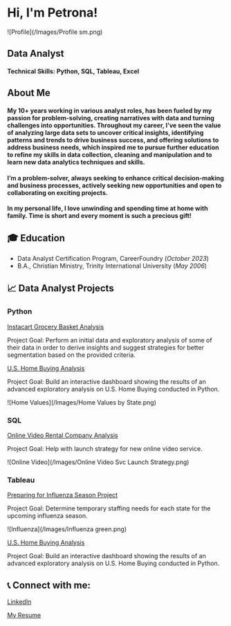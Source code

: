 <h1>Hi, I'm Petrona!</h1> 

![Profile](/Images/Profile sm.png)

## Data Analyst

#### Technical Skills: Python, SQL, Tableau, Excel

## About Me

#### My 10+ years working in various analyst roles, has been fueled by my passion for problem-solving, creating narratives with data and turning challenges into opportunities.  Throughout my career, I’ve seen the value of analyzing large data sets to uncover critical insights, identifying patterns and trends to drive business success, and offering solutions to address business needs, which inspired me to pursue further education to refine my skills in data collection, cleaning and manipulation and to learn new data analytics techniques and skills.
#### I’m a problem-solver, always seeking to enhance critical decision-making and business processes, actively seeking new opportunities and open to collaborating on exciting projects. 
#### In my personal life, I love unwinding and spending time at home with family.  Time is short and every moment is such a precious gift!

## 🎓 Education
- Data Analyst Certification Program, CareerFoundry (_October 2023_)								       		
- B.A., Christian Ministry, Trinity International University (_May 2006_)	 			        		

## 📈 Data Analyst Projects
### Python
[Instacart Grocery Basket Analysis](https://github.com/petronaalexander/Python_code_Instacart_Analysis)

Project Goal:  Perform an initial data and exploratory analysis of some of their data in order to derive insights and suggest strategies for better segmentation based on the provided criteria.

[U.S. Home Buying Analysis](https://github.com/petronaalexander/Python_code_Mortgage_Loans_Analysis.git)

Project Goal:  Build an interactive dashboard showing the results of an advanced exploratory analysis on U.S. Home Buying conducted in Python.

![Home Values](/Images/Home Values by State.png)



### SQL
[Online Video Rental Company Analysis](https://github.com/petronaalexander/SQL_queries_Rockbuster_Stealth_Project.git)

Project Goal:  Help with launch strategy for new online video service.

![Online Video](/Images/Online Video Svc Launch Strategy.png)



### Tableau
[Preparing for Influenza Season Project](https://public.tableau.com/app/profile/petrona.alexander/viz/PreparingforInfluenzaSeasonStoryboard_16868796319990/Story1)

Project Goal:  Determine temporary staffing needs for each state for the upcoming influenza season.

![Influenza](/Images/Influenza green.png)


[U.S. Home Buying Analysis](https://public.tableau.com/app/profile/petrona.alexander/viz/HomeBuyingAnalysis/U_S_HomebuyingAnalysis)

Project Goal:  Build an interactive dashboard showing the results of an advanced exploratory analysis on U.S. Home Buying conducted in Python.

<h2> 📞 Connect with me:</h2>

[LinkedIn](https://linkedin.com/in/petronaalexander)

[My Resume](https://github.com/petronaalexander/resume/blob/main/Alexander-Petrona-Resume.pdf)

